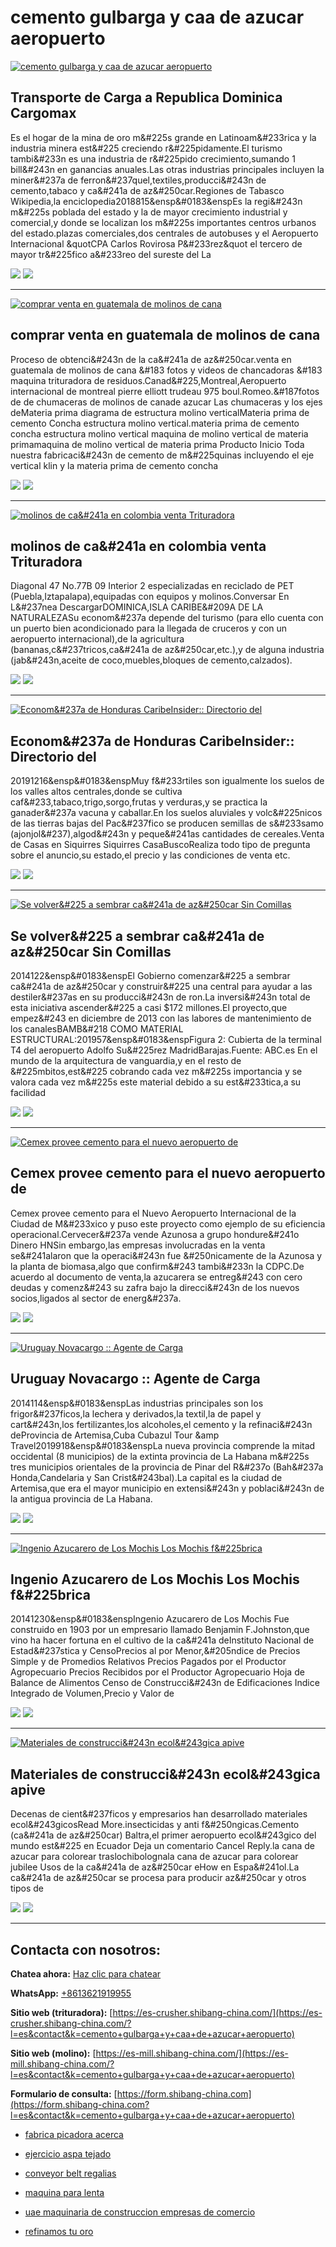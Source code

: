 # cemento gulbarga y caa de azucar aeropuerto

<a href="https://swt.shibang-china.com/?l=es&img&k=cemento+gulbarga+y+caa+de+azucar+aeropuerto" target="_blank">![cemento gulbarga y caa de azucar aeropuerto](http://static.shibang-china.com/all-800x300/674.jpg)</a>

## Transporte de Carga a Republica Dominica Cargomax
Es el hogar de la mina de oro m&#225s grande en Latinoam&#233rica y la industria minera est&#225 creciendo r&#225pidamente.El turismo tambi&#233n es una industria de r&#225pido crecimiento,sumando 1 bill&#243n en ganancias anuales.Las otras industrias principales incluyen la miner&#237a de ferron&#237quel,textiles,producci&#243n de cemento,tabaco y ca&#241a de az&#250car.Regiones de Tabasco Wikipedia,la enciclopedia2018815&ensp&#0183&enspEs la regi&#243n m&#225s poblada del estado y la de mayor crecimiento industrial y comercial,y donde se localizan los m&#225s importantes centros urbanos del estado.plazas comerciales,dos centrales de autobuses y el Aeropuerto Internacional &quotCPA Carlos Rovirosa P&#233rez&quot el tercero de mayor tr&#225fico a&#233reo del sureste del La


<a href="https://whatsapp.shibangsoft.com/WhatsApp.php" target="_blank" title="WhatsApp">![](http://static.shibang-china.com/icon/whatsapp.png)</a> <a href="https://swt.shibang-china.com/?l=es&icon&k=cemento+gulbarga+y+caa+de+azucar+aeropuerto" target="_blank">![](http://static.shibang-china.com/icon/chat-es.png)</a>

---

<a href="https://swt.shibang-china.com/?l=es&img&k=cemento+gulbarga+y+caa+de+azucar+aeropuerto" target="_blank">![comprar venta en guatemala de molinos de cana](http://static.shibang-china.com/all-800x300/1133.jpg)</a>

## comprar venta en guatemala de molinos de cana
Proceso de obtenci&#243n de la ca&#241a de az&#250car.venta en guatemala de molinos de cana &#183 fotos y videos de chancadoras &#183 maquina trituradora de residuos.Canad&#225,Montreal,Aeropuerto internacional de montreal pierre elliott trudeau 975 boul.Romeo.&#187fotos de de chumaceras de molinos de canade azucar Las chumaceras y los ejes deMateria prima diagrama de estructura molino verticalMateria prima de cemento Concha estructura molino vertical.materia prima de cemento concha estructura molino vertical maquina de molino vertical de materia primamaquina de molino vertical de materia prima Producto Inicio Toda nuestra fabricaci&#243n de cemento de m&#225quinas incluyendo el eje vertical klin y la materia prima de cemento concha


<a href="https://whatsapp.shibangsoft.com/WhatsApp.php" target="_blank" title="WhatsApp">![](http://static.shibang-china.com/icon/whatsapp.png)</a> <a href="https://swt.shibang-china.com/?l=es&icon&k=cemento+gulbarga+y+caa+de+azucar+aeropuerto" target="_blank">![](http://static.shibang-china.com/icon/chat-es.png)</a>

---

<a href="https://swt.shibang-china.com/?l=es&img&k=cemento+gulbarga+y+caa+de+azucar+aeropuerto" target="_blank">![molinos de ca&#241a en colombia venta Trituradora](http://static.shibang-china.com/all-800x300/1282.jpg)</a>

## molinos de ca&#241a en colombia venta Trituradora
Diagonal 47 No.77B 09 Interior 2 especializadas en reciclado de PET (Puebla,Iztapalapa),equipadas con equipos y molinos.Conversar En L&#237nea DescargarDOMINICA,ISLA CARIBE&#209A DE LA NATURALEZASu econom&#237a depende del turismo (para ello cuenta con un puerto bien acondicionado para la llegada de cruceros y con un aeropuerto internacional),de la agricultura (bananas,c&#237tricos,ca&#241a de az&#250car,etc.),y de alguna industria (jab&#243n,aceite de coco,muebles,bloques de cemento,calzados).


<a href="https://whatsapp.shibangsoft.com/WhatsApp.php" target="_blank" title="WhatsApp">![](http://static.shibang-china.com/icon/whatsapp.png)</a> <a href="https://swt.shibang-china.com/?l=es&icon&k=cemento+gulbarga+y+caa+de+azucar+aeropuerto" target="_blank">![](http://static.shibang-china.com/icon/chat-es.png)</a>

---

<a href="https://swt.shibang-china.com/?l=es&img&k=cemento+gulbarga+y+caa+de+azucar+aeropuerto" target="_blank">![Econom&#237a de Honduras CaribeInsider:: Directorio del](http://static.shibang-china.com/all-800x300/967.jpg)</a>

## Econom&#237a de Honduras CaribeInsider:: Directorio del
20191216&ensp&#0183&enspMuy f&#233rtiles son igualmente los suelos de los valles altos centrales,donde se cultiva caf&#233,tabaco,trigo,sorgo,frutas y verduras,y se practica la ganader&#237a vacuna y caballar.En los suelos aluviales y volc&#225nicos de las tierras bajas del Pac&#237fico se producen semillas de s&#233samo (ajonjol&#237),algod&#243n y peque&#241as cantidades de cereales.Venta de Casas en Siquirres Siquirres CasaBuscoRealiza todo tipo de pregunta sobre el anuncio,su estado,el precio y las condiciones de venta etc.


<a href="https://whatsapp.shibangsoft.com/WhatsApp.php" target="_blank" title="WhatsApp">![](http://static.shibang-china.com/icon/whatsapp.png)</a> <a href="https://swt.shibang-china.com/?l=es&icon&k=cemento+gulbarga+y+caa+de+azucar+aeropuerto" target="_blank">![](http://static.shibang-china.com/icon/chat-es.png)</a>

---

<a href="https://swt.shibang-china.com/?l=es&img&k=cemento+gulbarga+y+caa+de+azucar+aeropuerto" target="_blank">![Se volver&#225 a sembrar ca&#241a de az&#250car Sin Comillas](http://static.shibang-china.com/all-800x300/4.jpg)</a>

## Se volver&#225 a sembrar ca&#241a de az&#250car Sin Comillas
2014122&ensp&#0183&enspEl Gobierno comenzar&#225 a sembrar ca&#241a de az&#250car y construir&#225 una central para ayudar a las destiler&#237as en su producci&#243n de ron.La inversi&#243n total de esta iniciativa ascender&#225 a casi $172 millones.El proyecto,que empez&#243 en diciembre de 2013 con las labores de mantenimiento de los canalesBAMB&#218 COMO MATERIAL ESTRUCTURAL:201957&ensp&#0183&enspFigura 2: Cubierta de la terminal T4 del aeropuerto Adolfo Su&#225rez MadridBarajas.Fuente: ABC.es En el mundo de la arquitectura de vanguardia,y en el resto de &#225mbitos,est&#225 cobrando cada vez m&#225s importancia y se valora cada vez m&#225s este material debido a su est&#233tica,a su facilidad


<a href="https://whatsapp.shibangsoft.com/WhatsApp.php" target="_blank" title="WhatsApp">![](http://static.shibang-china.com/icon/whatsapp.png)</a> <a href="https://swt.shibang-china.com/?l=es&icon&k=cemento+gulbarga+y+caa+de+azucar+aeropuerto" target="_blank">![](http://static.shibang-china.com/icon/chat-es.png)</a>

---

<a href="https://swt.shibang-china.com/?l=es&img&k=cemento+gulbarga+y+caa+de+azucar+aeropuerto" target="_blank">![Cemex provee cemento para el nuevo aeropuerto de](http://static.shibang-china.com/all-800x300/256.jpg)</a>

## Cemex provee cemento para el nuevo aeropuerto de
Cemex provee cemento para el Nuevo Aeropuerto Internacional de la Ciudad de M&#233xico y puso este proyecto como ejemplo de su eficiencia operacional.Cervecer&#237a vende Azunosa a grupo hondure&#241o Dinero HNSin embargo,las empresas involucradas en la venta se&#241alaron que la operaci&#243n fue &#250nicamente de la Azunosa y la planta de biomasa,algo que confirm&#243 tambi&#233n la CDPC.De acuerdo al documento de venta,la azucarera se entreg&#243 con cero deudas y comenz&#243 su zafra bajo la direcci&#243n de los nuevos socios,ligados al sector de energ&#237a.


<a href="https://whatsapp.shibangsoft.com/WhatsApp.php" target="_blank" title="WhatsApp">![](http://static.shibang-china.com/icon/whatsapp.png)</a> <a href="https://swt.shibang-china.com/?l=es&icon&k=cemento+gulbarga+y+caa+de+azucar+aeropuerto" target="_blank">![](http://static.shibang-china.com/icon/chat-es.png)</a>

---

<a href="https://swt.shibang-china.com/?l=es&img&k=cemento+gulbarga+y+caa+de+azucar+aeropuerto" target="_blank">![Uruguay Novacargo :: Agente de Carga](http://static.shibang-china.com/all-800x300/1019.jpg)</a>

## Uruguay Novacargo :: Agente de Carga
2014114&ensp&#0183&enspLas industrias principales son los frigor&#237ficos,la lechera y derivados,la textil,la de papel y cart&#243n,los fertilizantes,los alcoholes,el cemento y la refinaci&#243n deProvincia de Artemisa,Cuba Cubazul Tour &amp Travel2019918&ensp&#0183&enspLa nueva provincia comprende la mitad occidental (8 municipios) de la extinta provincia de La Habana m&#225s tres municipios orientales de la provincia de Pinar del R&#237o (Bah&#237a Honda,Candelaria y San Crist&#243bal).La capital es la ciudad de Artemisa,que era el mayor municipio en extensi&#243n y poblaci&#243n de la antigua provincia de La Habana.


<a href="https://whatsapp.shibangsoft.com/WhatsApp.php" target="_blank" title="WhatsApp">![](http://static.shibang-china.com/icon/whatsapp.png)</a> <a href="https://swt.shibang-china.com/?l=es&icon&k=cemento+gulbarga+y+caa+de+azucar+aeropuerto" target="_blank">![](http://static.shibang-china.com/icon/chat-es.png)</a>

---

<a href="https://swt.shibang-china.com/?l=es&img&k=cemento+gulbarga+y+caa+de+azucar+aeropuerto" target="_blank">![Ingenio Azucarero de Los Mochis Los Mochis f&#225brica](http://static.shibang-china.com/all-800x300/698.jpg)</a>

## Ingenio Azucarero de Los Mochis Los Mochis f&#225brica
20141230&ensp&#0183&enspIngenio Azucarero de Los Mochis Fue construido en 1903 por un empresario llamado Benjamin F.Johnston,que vino ha hacer fortuna en el cultivo de la ca&#241a deInstituto Nacional de Estad&#237stica y CensoPrecios al por Menor,&#205ndice de Precios Simple y de Promedios Relativos Precios Pagados por el Productor Agropecuario Precios Recibidos por el Productor Agropecuario Hoja de Balance de Alimentos Censo de Construcci&#243n de Edificaciones Indice Integrado de Volumen,Precio y Valor de


<a href="https://whatsapp.shibangsoft.com/WhatsApp.php" target="_blank" title="WhatsApp">![](http://static.shibang-china.com/icon/whatsapp.png)</a> <a href="https://swt.shibang-china.com/?l=es&icon&k=cemento+gulbarga+y+caa+de+azucar+aeropuerto" target="_blank">![](http://static.shibang-china.com/icon/chat-es.png)</a>

---

<a href="https://swt.shibang-china.com/?l=es&img&k=cemento+gulbarga+y+caa+de+azucar+aeropuerto" target="_blank">![Materiales de construcci&#243n ecol&#243gica apive](http://static.shibang-china.com/all-800x300/1519.jpg)</a>

## Materiales de construcci&#243n ecol&#243gica apive
Decenas de cient&#237ficos y empresarios han desarrollado materiales ecol&#243gicosRead More.insecticidas y anti f&#250ngicas.Cemento (ca&#241a de az&#250car) Baltra,el primer aeropuerto ecol&#243gico del mundo est&#225 en Ecuador Deja un comentario Cancel Reply.la cana de azucar para colorear traslochibolognala cana de azucar para colorear jubilee Usos de la ca&#241a de az&#250car eHow en Espa&#241ol.La ca&#241a de az&#250car se procesa para producir az&#250car y otros tipos de


<a href="https://whatsapp.shibangsoft.com/WhatsApp.php" target="_blank" title="WhatsApp">![](http://static.shibang-china.com/icon/whatsapp.png)</a> <a href="https://swt.shibang-china.com/?l=es&icon&k=cemento+gulbarga+y+caa+de+azucar+aeropuerto" target="_blank">![](http://static.shibang-china.com/icon/chat-es.png)</a>

---
## Contacta con nosotros:

**Chatea ahora:** [Haz clic para chatear](https://swt.shibang-china.com?l=es&contact&k=cemento+gulbarga+y+caa+de+azucar+aeropuerto)

**WhatsApp:**  [+8613621919955](https://whatsapp.shibangsoft.com/WhatsApp.php)

**Sitio web (trituradora):** [https://es-crusher.shibang-china.com/](https://es-crusher.shibang-china.com/?l=es&contact&k=cemento+gulbarga+y+caa+de+azucar+aeropuerto)

**Sitio web (molino):** [https://es-mill.shibang-china.com/](https://es-mill.shibang-china.com/?l=es&contact&k=cemento+gulbarga+y+caa+de+azucar+aeropuerto)

**Formulario de consulta:** [https://form.shibang-china.com](https://form.shibang-china.com?l=es&contact&k=cemento+gulbarga+y+caa+de+azucar+aeropuerto)

* [fabrica picadora acerca](../72/fabrica%20picadora%20acerca.md)

* [ejercicio aspa tejado](../80/ejercicio%20aspa%20tejado.md)

* [conveyor belt regalias](../75/conveyor%20belt%20regalias.md)

* [maquina para lenta](../76/maquina%20para%20lenta.md)

* [uae maquinaria de construccion empresas de comercio](../71/uae%20maquinaria%20de%20construccion%20empresas%20de%20comercio.md)

* [refinamos tu oro](../78/refinamos%20tu%20oro.md)